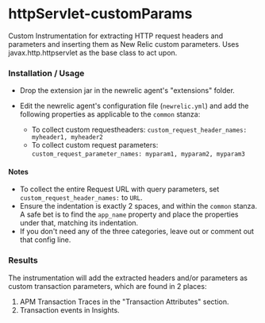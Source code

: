 # httpServlet-customParams
Custom Instrumentation for extracting HTTP request headers and parameters and inserting them as New Relic custom parameters. Uses javax.http.httpservlet as the base class to act upon.

### Installation / Usage
* Drop the extension jar in the newrelic agent's "extensions" folder.
* Edit the newrelic agent's configuration file (`newrelic.yml`) and add the following properties as applicable to the `common` stanza:

  * To collect custom requestheaders:
    `custom_request_header_names: myheader1, myheader2`
  * To collect custom request parameters:
    `custom_request_parameter_names: myparam1, myparam2, myparam3`

#### Notes
  * To collect the entire Request URL with query parameters, set `custom_request_header_names:` to `URL`.
  * Ensure the indentation is exactly 2 spaces, and within the `common` stanza. A safe bet is to find the `app_name` property and place the properties under that, matching its indentation.
  * If you don't need any of the three categories, leave out or comment out that config line.

### Results
The instrumentation will add the extracted headers and/or parameters as custom transaction parameters, which are found in 2 places:
1. APM Transaction Traces in the "Transaction Attributes" section.
2. Transaction events in Insights.
